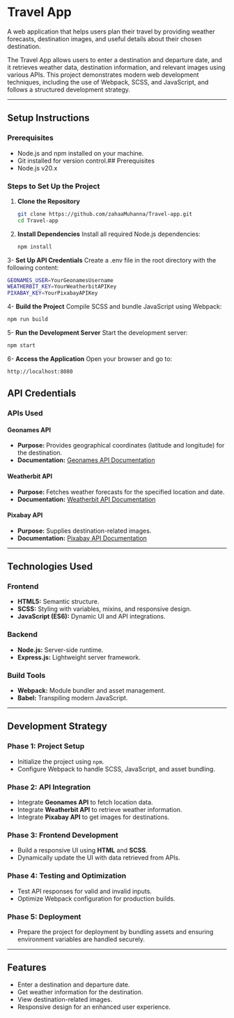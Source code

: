 # Travel App

A web application that helps users plan their travel by providing weather forecasts, destination images, and useful details about their chosen destination.

The Travel App allows users to enter a destination and departure date, and it retrieves weather data, destination information, and relevant images using various APIs. This project demonstrates modern web development techniques, including the use of Webpack, SCSS, and JavaScript, and follows a structured development strategy.

---

## Setup Instructions

### Prerequisites
- Node.js and npm installed on your machine.
- Git installed for version control.## Prerequisites
- Node.js v20.x

### Steps to Set Up the Project
1. **Clone the Repository**
   ```bash
   git clone https://github.com/zahaaMuhanna/Travel-app.git
   cd Travel-app

2. **Install Dependencies** Install all required Node.js dependencies:
   ```bash
   npm install

3- **Set Up API Credentials** Create a .env file in the root directory with the following content:
   ```bash
   GEONAMES_USER=YourGeonamesUsername
   WEATHERBIT_KEY=YourWeatherbitAPIKey
   PIXABAY_KEY=YourPixabayAPIKey
   ```

4- **Build the Project** Compile SCSS and bundle JavaScript using Webpack:
   ```bash
   npm run build
   ```

5- **Run the Development Server** Start the development server:
   ```bash
   npm start
   ```

6- **Access the Application** Open your browser and go to:
   ```bash
   http://localhost:8080
   ```


## API Credentials

### APIs Used

#### Geonames API
- **Purpose:** Provides geographical coordinates (latitude and longitude) for the destination.
- **Documentation:** [Geonames API Documentation](http://www.geonames.org/export/web-services.html)

#### Weatherbit API
- **Purpose:** Fetches weather forecasts for the specified location and date.
- **Documentation:** [Weatherbit API Documentation](https://www.weatherbit.io/api)

#### Pixabay API
- **Purpose:** Supplies destination-related images.
- **Documentation:** [Pixabay API Documentation](https://pixabay.com/api/docs/)

---

## Technologies Used

### Frontend
- **HTML5:** Semantic structure.
- **SCSS:** Styling with variables, mixins, and responsive design.
- **JavaScript (ES6):** Dynamic UI and API integrations.

### Backend
- **Node.js:** Server-side runtime.
- **Express.js:** Lightweight server framework.

### Build Tools
- **Webpack:** Module bundler and asset management.
- **Babel:** Transpiling modern JavaScript.

---

## Development Strategy

### Phase 1: Project Setup
- Initialize the project using `npm`.
- Configure Webpack to handle SCSS, JavaScript, and asset bundling.

### Phase 2: API Integration
- Integrate **Geonames API** to fetch location data.
- Integrate **Weatherbit API** to retrieve weather information.
- Integrate **Pixabay API** to get images for destinations.

### Phase 3: Frontend Development
- Build a responsive UI using **HTML** and **SCSS**.
- Dynamically update the UI with data retrieved from APIs.

### Phase 4: Testing and Optimization
- Test API responses for valid and invalid inputs.
- Optimize Webpack configuration for production builds.

### Phase 5: Deployment
- Prepare the project for deployment by bundling assets and ensuring environment variables are handled securely.

---

## Features
- Enter a destination and departure date.
- Get weather information for the destination.
- View destination-related images.
- Responsive design for an enhanced user experience.

